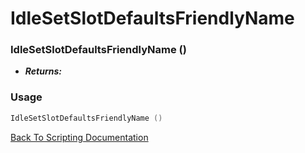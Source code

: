 # IdleSetSlotDefaultsFriendlyName 

### IdleSetSlotDefaultsFriendlyName ()
- ***Returns:*** 

### Usage

```Lua
IdleSetSlotDefaultsFriendlyName ()
```


[Back To Scripting Documentation](../README.md)
